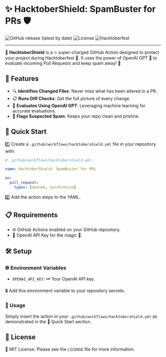# ✨ HacktoberShield: SpamBuster for PRs 🛡️

![GitHub release (latest by date)](https://img.shields.io/github/v/release/velocitatem/hacktobershield)
![License](https://img.shields.io/badge/license-MIT-blue.svg)
![Hacktoberfest](https://img.shields.io/badge/Hacktoberfest-Friendly-orange.svg)

---

🚀 **HacktoberShield** is a 🔥 super-charged GitHub Action designed to protect your project during Hacktoberfest 🎃. It uses the power of OpenAI GPT 🤖 to evaluate incoming Pull Requests and keep spam away! 🚫

## 🌟 Features

- 🔍 **Identifies Changed Files**: Never miss what has been altered in a PR.
- 📋 **Runs Diff Checks**: Get the full picture of every change.
- 🧠 **Evaluates Using OpenAI GPT**: Leveraging machine learning for accurate evaluations.
- 🚩 **Flags Suspected Spam**: Keeps your repo clean and pristine.

## 🚀 Quick Start

1️⃣ Create a `.github/workflows/hacktobershield.yml` file in your repository with:

```yaml
# .github/workflows/hacktobershield.yml

name: HacktoberShield: SpamBuster for PRs

on:
  pull_request:
    types: [opened, synchronize]
```

2️⃣ Add the action steps to the YAML.

## 📋 Requirements

- 🌐 GitHub Actions enabled on your GitHub repository.
- 🔑 OpenAI API Key for the magic 🎩.

## 🛠️ Setup

### 🌐 Environment Variables

- `OPENAI_API_KEY`: 🗝️ Your OpenAI API key.

🔒 Add this environment variable to your repository secrets.

### 🚀 Usage

Simply insert the action in your `.github/workflows/hacktobershield.yml` as demonstrated in the 🚀 Quick Start section.

## 📜 License

📗 MIT License. Please see the `LICENSE` file for more information.
